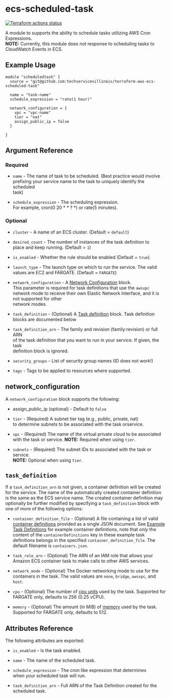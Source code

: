 # ecs-scheduled-task

[![Terraform actions status](https://github.com/techservicesillinois/terraform-aws-ecs-scheduled-task/workflows/terraform/badge.svg)](https://github.com/techservicesillinois/terraform-aws-ecs-scheduled-task/actions)

A module to supports the ability to schedule tasks utilizing AWS Cron Expressions.  
**NOTE:** Currently, this module does not response to scheduling tasks to  
CloudWatch Events in ECS.

Example Usage
----------------

```hcl
module "scheduledtask" {
  source = "git@github.com:techservicesillinois/terraform-aws-ecs-scheduled-task"

  name = "task-name"
  schedule_expression = "rate(1 hour)"

  network_configuration = {
    vpc = "vpc-name"
    tier = "nat"
    assign_public_ip = false
  }

}
```

Argument Reference
---------------------

### Required

* `name` -  The name of task to be scheduled. (Best practice would involve  
prefixing your service name to the task to uniquely identify the scheduled  
task)

* `schedule_expression` -  The scheduling expression.  
For example, cron(0 20 * * ? *) or rate(5 minutes).

### Optional

* `cluster` - A name of an ECS cluster. (Default = `default`)

* `desired_count` - The number of instances of the task definition to  
place and keep  running. (Default = `1`)

* `is_enabled` - Whether the rule should be enabled (Default = `true`).

* `launch_type` - The launch type on which to run the service. The valid  
values are EC2 and FARGATE. (Default = `FARGATE`)

* `network_configuration` -  A [Network Configuration](#network_configuration) block.  
This parameter is required for task definitions that use the `awsvpc` network mode
to receive their own Elastic Network Interface, and it is not supported for other  
network modes.

* `task_definition` - (Optional) A [Task definition](#task_definition)
block. Task definition blocks are documented below

* `task_definition_arn` -  The family and revision (family:revision) or full ARN  
of the task definition that you want to run in your service. If given, the task  
definition block is ignored.

* `security_groups` - List of security group names (ID does not work!)

* `tags` - Tags to be applied to resources where supported.

network_configuration
-----------------------

A `network_configuration` block supports the following:

* assign_public_ip (optional) - Default to `false`

* `tier` - (Required) A subnet tier tag (e.g., public, private, nat)  
to determine subnets to be associated with the task orservice.

* `vpc` - (Required) The name of the virtual private cloud to be associated  
with the task or service. **NOTE:** Required when using `tier`.

* `subnets` - (Required) The subnet IDs to associated with the task or service.  
**NOTE:** Optional when using `tier`.

`task_definition`
-----------------

If a `task_definition_arn` is not given, a container definition will be created for the service. The name of the automatically created container definition is the same as the ECS service name.
The created container definition may optionally be further modified by specifying a `task_definition` block with one of more of the following options:

* `container_definition_file` - (Optional) A file containing a list of valid [container
definitions](https://docs.aws.amazon.com/AmazonECS/latest/developerguide/task_definition_parameters.html#container_definitions)
provided as a single JSON document. See
[Example Task Definitions](https://docs.aws.amazon.com/AmazonECS/latest/developerguide/example_task_definitions.html)
for example container definitions, note that _only_ the content of the `containerDefinitions` key
in these example task definitions belongs in the specified `container_definition_file`.
The default filename is `containers.json`.

* `task_role_arn` - (Optional) The ARN of an IAM role that allows
your Amazon ECS container task to make calls to other AWS services.

* `network_mode` - (Optional) The Docker networking mode to use for
the containers in the task. The valid values are `none`, `bridge`,
`awsvpc`, and `host`.

* `cpu` - (Optional) The number of
[cpu units](https://docs.aws.amazon.com/AmazonECS/latest/developerguide/task_definition_parameters.html#task_size)
used by the task.  Supported for FARGATE only, defaults to 256 (0.25 vCPU).

* `memory` - (Optional) The amount (in MiB) of
[memory](https://docs.aws.amazon.com/AmazonECS/latest/developerguide/task_definition_parameters.html#task_size)
used by the task. Supported for FARGATE only, defaults to 512.

Attributes Reference
--------------------

The following attributes are exported:

* `is_enabled` – Is the task enabled.

* `name` - The name of the scheduled task.

* `schedule_expression` - The cron like expression that determines  
when your scheduled task will run.

* `task_definition_arn` - Full ARN of the Task Definition created
for the scheduled task.

